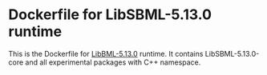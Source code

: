 # Dockerfile for LibSBML-5.13.0 runtime
This is the Dockerfile for [LibBML-5.13.0](http://sbml.org/Software/libSBML) runtime.
It contains LibSBML-5.13.0-core and all experimental packages with C++ namespace.
